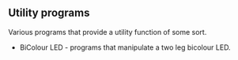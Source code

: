 ## Utility programs

Various programs that provide a utility function of some sort.

- BiColour LED - programs that manipulate a two leg bicolour LED.
